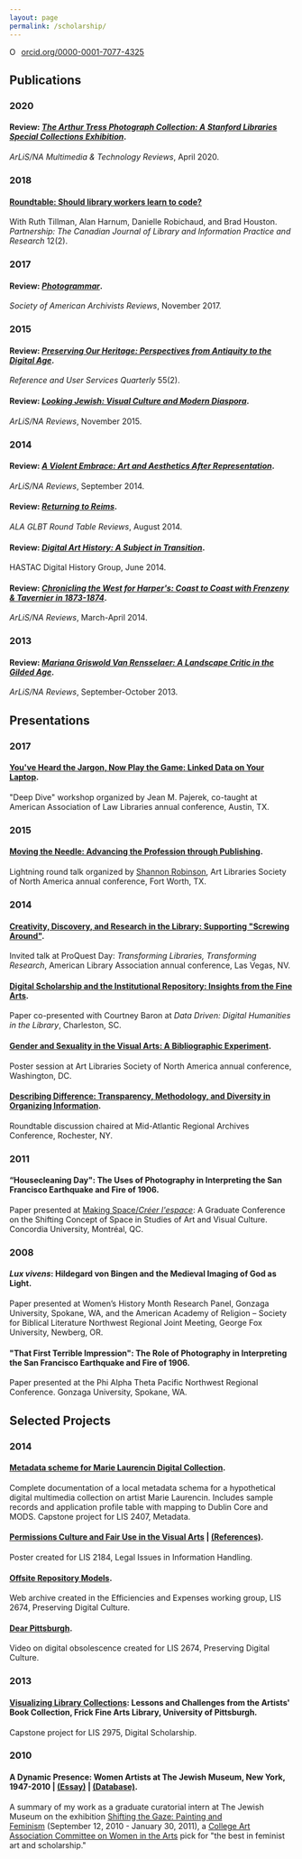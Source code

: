 ```yaml
---
layout: page
permalink: /scholarship/
---
```

<a href="https://orcid.org/0000-0001-7077-4325" target="orcid.widget" rel="noopener noreferrer" style="vertical-align:top;"><img src="https://orcid.org/sites/default/files/images/orcid_16x16.png" style="width:1em;margin-right:.5em;" alt="ORCID iD icon">orcid.org/0000-0001-7077-4325</a>
## Publications
### 2020
#### Review: [*The Arthur Tress Photograph Collection: A Stanford Libraries Special Collections Exhibition*](https://www.arlisna.org/publications/multimedia-technology-reviews/2039-arthur-tress-photograph-collection).
*ArLiS/NA Multimedia & Technology Reviews*, April 2020.
### 2018
#### [Roundtable: Should library workers learn to code?]( https://doi.org/10.21083/partnership.v12i2.4121)
With Ruth Tillman, Alan Harnum, Danielle Robichaud, and Brad Houston.
*Partnership: The Canadian Journal of Library and Information Practice and Research* 12(2).
### 2017
#### Review: [*Photogrammar*](https://reviews.americanarchivist.org/2017/11/13/photogrammar/). 
*Society of American Archivists Reviews*, November 2017.
### 2015
#### Review: [*Preserving Our Heritage: Perspectives from Antiquity to the Digital Age*](https://doi.org/10.5860/rusq.55n2.171b).
*Reference and User Services Quarterly* 55(2).
#### Review: [*Looking Jewish: Visual Culture and Modern Diaspora*](https://arlisna.org/publications/reviews/743-looking-jewish-visual-culture-and-modern-diaspora). 
*ArLiS/NA Reviews*, November 2015.
### 2014
#### Review: [*A Violent Embrace: Art and Aesthetics After Representation*](http://arlisna.org/publications/reviews/408-a-violent-embrace-art-and-aesthetics-after-representation). 
*ArLiS/NA Reviews*, September 2014.
#### Review: [*Returning to Reims*](http://www.glbtrt.ala.org/reviews/returning-to-reims/). 
*ALA GLBT Round Table Reviews*, August 2014.
#### Review: [*Digital Art History: A Subject in Transition*](https://www.hastac.org/blogs/aszingarelli/2014/06/18/digital-history-spring-series-book-review-5-digital-art-history). 
HASTAC Digital History Group, June 2014.
#### Review: [*Chronicling the West for Harper's: Coast to Coast with Frenzeny & Tavernier in 1873-1874*](http://joomla.arlisna.org/index.php?option=com_content&amp;view=article&amp;id=181:chronicling-the-west-for-harper-s-coast-to-coast-with-frenzeny-tavernier-in-1873-1874&amp;catid=26:reviews&amp;Itemid=148). 
*ArLiS/NA Reviews*, March-April 2014.
### 2013
#### Review: [*Mariana Griswold Van Rensselaer: A Landscape Critic in the Gilded Age*](http://arlisna.org/images/reviews/2013/09/major.pdf). 
*ArLiS/NA Reviews*, September-October 2013.

## Presentations
### 2017
#### [You've Heard the Jargon, Now Play the Game: Linked Data on Your Laptop](https://eventmobi.com/aall2017/speakers/213086/4838208).
"Deep Dive" workshop organized by Jean M. Pajerek, co-taught at American Association of Law Libraries annual conference, Austin, TX.
### 2015
#### [Moving the Needle: Advancing the Profession through Publishing](https://www.arlisna.org/news/featured-art-libraries/10-conferences/49-2015-conference-proceedings).  
Lightning round talk organized by [Shannon Robinson](http://shannonmarierobinson.com/?page_id=2), Art Libraries Society of North America annual conference, Fort Worth, TX.
### 2014
#### [Creativity, Discovery, and Research in the Library: Supporting "Screwing Around"](http://slides.com/aszingarellisweet/creativity-discovery-research#/).  
Invited talk at ProQuest Day: *Transforming Libraries, Transforming Research*, American Library Association annual conference, Las Vegas, NV.
#### [Digital Scholarship and the Institutional Repository: Insights from the Fine Arts](http://slides.com/aszingarellisweet/institutional-repository#/).  
Paper co-presented with Courtney Baron at *Data Driven: Digital Humanities in the Library*, Charleston, SC.
#### [Gender and Sexuality in the Visual Arts: A Bibliographic Experiment](http://aszingarellisweet.files.wordpress.com/2014/05/zingarellisweetarlisposter.pdf).  
Poster session at Art Libraries Society of North America annual conference, Washington, DC.
#### [Describing Difference: Transparency, Methodology, and Diversity in Organizing Information](https://marac.memberclicks.net/assets/documents/marac_rochester_spring_2014_conf_program.pdf).  
Roundtable discussion chaired at Mid-Atlantic Regional Archives Conference, Rochester, NY.
### 2011
#### “Housecleaning Day": The Uses of Photography in Interpreting the San Francisco Earthquake and Fire of 1906.  
Paper presented at [Making Space/*Créer l'espace*](http://ahgsa.concordia.ca/annual-graduate-conference/index.php?option=com_content&amp;view=article&amp;id=88&amp;Itemid=144): A Graduate Conference on the Shifting Concept of Space in Studies of Art and Visual Culture. Concordia University, Montréal, QC.
### 2008
#### *Lux vivens*: Hildegard von Bingen and the Medieval Imaging of God as Light.  
Paper presented at Women’s History Month Research Panel, Gonzaga University, Spokane, WA, and the American Academy of Religion – Society for Biblical Literature Northwest Regional Joint Meeting, George Fox University, Newberg, OR.
#### "That First Terrible Impression": The Role of Photography in Interpreting the San Francisco Earthquake and Fire of 1906.  
Paper presented at the Phi Alpha Theta Pacific Northwest Regional Conference. Gonzaga University, Spokane, WA.

## Selected Projects
### 2014
#### [Metadata scheme for Marie Laurencin Digital Collection](http://laurencinwiki.pbworks.com/w/page/83396131/Introduction).
Complete documentation of a local metadata schema for a hypothetical digital multimedia collection on artist Marie Laurencin. Includes sample records and application profile table with mapping to Dublin Core and MODS. Capstone project for LIS 2407, Metadata.
#### [Permissions Culture and Fair Use in the Visual Arts](https://aszingarellisweet.files.wordpress.com/2014/01/lis2184posterzingarelli.pdf) | [(References)](https://aszingarellisweet.files.wordpress.com/2014/01/lis2184finalposterreferenceszingarelli.pdf). 
Poster created for LIS 2184, Legal Issues in Information Handling. 
#### [Offsite Repository Models](https://archive-it.org/collections/4498). 
Web archive created in the Efficiencies and Expenses working group, LIS 2674, Preserving Digital Culture.
#### [Dear Pittsburgh](http://vimeo.com/89700519). 
Video on digital obsolescence created for LIS 2674, Preserving Digital Culture.
### 2013
#### [Visualizing Library Collections](http://slid.es/aszingarellisweet/visualizing-library-collections): Lessons and Challenges from the Artists' Book Collection, Frick Fine Arts Library, University of Pittsburgh.
Capstone project for LIS 2975, Digital Scholarship.
### 2010
#### A Dynamic Presence: Women Artists at The Jewish Museum, New York, 1947-2010 | [(Essay)](http://web.archive.org/web/20100912204721/http://www.thejewishmuseum.org/tjmwomenartistsessay) | [(Database)](https://perma.cc/CF2Z-AZTA).
A summary of my work as a graduate curatorial intern at The Jewish Museum on the exhibition [Shifting the Gaze: Painting and Feminism](http://www.thejewishmuseum.org/exhibitions/feministpainting) (September 12, 2010 - January 30, 2011), a [College Art Association Committee on Women in the Arts](http://www.collegeart.org/committees/picksoctober2010) pick for "the best in feminist art and scholarship."
